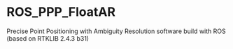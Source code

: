 # ROS_PPP_FloatAR
Precise Point Positioning with Ambiguity Resolution software build with ROS (based on RTKLIB 2.4.3 b31)
